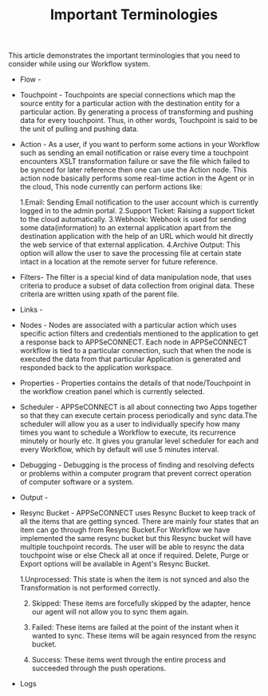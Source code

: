 ﻿---
title: "Important Terminologies"
toc: true
tag: developers
category: "Workflow"
---

This article demonstrates the important terminologies that you need to consider while using our Workflow system.

- Flow - 
- Touchpoint - Touchpoints are special connections which map the source entity for a particular action with the destination entity for a particular action. By generating a process of transforming and pushing data for every touchpoint. Thus, in other words, Touchpoint is said to be the unit of pulling and pushing data.

- Action - As a user, if you want to perform some actions in your Workflow such as sending an email notification or raise every time a touchpoint encounters XSLT transformation failure or save the file which failed to be synced for later reference then one can use the Action node. This action node basically performs some real-time action in the Agent or in the cloud, This node currently can perform actions like:

   1.Email: Sending Email notification to the user account which is currently logged in to the admin portal.
   2.Support Ticket: Raising a support ticket to the cloud automatically.
   3.Webhook: Webhook is used for sending some data(information) to an external application apart from the destination application with the help of an URL which would hit directly the web service of that external application.
   4.Archive Output: This option will allow the user to save the processing file at certain state intact in a location at the remote server for future reference.

- Filters- The filter is a special kind of data manipulation node, that uses criteria to produce a subset of data 
  collection from original data. These criteria are written using xpath of the parent file.
- Links - 
- Nodes - Nodes are associated with a particular action which uses specific action filters and credentials  mentioned to the application to get a response back to APPSeCONNECT. Each node in APPSeCONNECT workflow is tied to a particular connection, such that when the node is executed the data from that particular Application is generated 
and responded back to the application workspace. 
- Properties - Properties contains the details of that node/Touchpoint in the workflow creation panel which is
  currently selected.     
- Scheduler - APPSeCONNECT is all about connecting two Apps together so that they can execute certain process 
 periodically and sync data.The scheduler will allow you as a user to individually specify how many times you want to schedule a Workflow to execute, its recurrence minutely or hourly etc. It gives you granular level scheduler for each and every Workflow, which by default will use 5 minutes interval.
- Debugging - Debugging is the process of finding and resolving defects or problems within a computer program that 
  prevent correct operation of computer software or a system.   
- Output - 
- Resync Bucket - APPSeCONNECT uses Resync Bucket to keep track of all the items that are getting synced. There are  mainly four states that an item can go through from Resync Bucket.For Workflow we have implemented the same resync  bucket but this Resync bucket will have multiple touchpoint records. The user will be able to resync the data
 touchpoint wise or else Check all at once if required. Delete, Purge or Export options will be available in Agent's  Resync Bucket.
   
   1.Unprocessed: This state is when the item is not synced and also the Transformation is not performed correctly. 

   2. Skipped: These items are forcefully skipped by the adapter, hence our agent will not allow you to sync them again.

   3. Failed: These items are failed at the point of the instant when it wanted to sync. These items will be again resynced from the resync bucket. 

   4. Success: These items went through the entire process and succeeded through the push operations. 


- Logs
